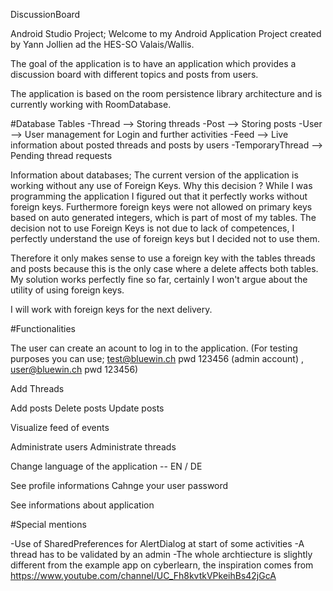 DiscussionBoard

Android Studio Project; Welcome to my Android Application Project created by Yann Jollien ad the HES-SO Valais/Wallis.

The goal of the application is to have an application which provides a discussion board with different topics and posts from users.

The application is based on the room persistence library architecture and is currently working with RoomDatabase.

#Database 
Tables
-Thread --> Storing threads
-Post --> Storing posts
-User --> User management for Login and further activities
-Feed --> Live information about posted threads and posts by users
-TemporaryThread --> Pending thread requests

Information about databases; The current version of the application is working without any use of Foreign Keys. Why this decision ? While I was programming the application I figured out that 
it perfectly works without foreign keys. Furthermore foreign keys were not allowed on primary keys based on auto generated integers, which is part of most of my tables.
The decision not to use Foreign Keys is not due to lack of competences, I perfectly understand the use of foreign keys but I decided not to use them.

Therefore it only makes sense to use a foreign key with the tables threads and posts because this is the only case where a delete affects both tables. My solution works perfectly fine so far,
certainly I won't argue about the utility of using foreign keys.

I will work with foreign keys for the next delivery.

#Functionalities

The user can create an acount to log in to the application.
(For testing purposes you can use; test@bluewin.ch pwd 123456 (admin account) , user@bluewin.ch pwd 123456)

Add Threads

Add posts 
Delete posts
Update posts

Visualize feed of events 

Administrate users
Administrate threads

Change language of the application -- EN / DE

See profile informations
Cahnge your user password

See informations about application

#Special mentions

-Use of SharedPreferences for AlertDialog at start of some activities
-A thread has to be validated by an admin 
-The whole archtiecture is slightly different from the example app on cyberlearn, the inspiration comes from https://www.youtube.com/channel/UC_Fh8kvtkVPkeihBs42jGcA



